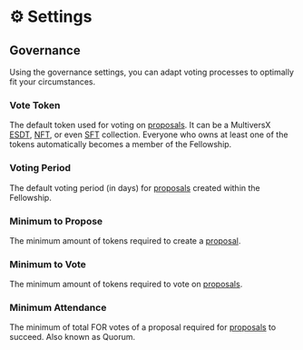 # ⚙️ Settings

## Governance

Using the governance settings, you can adapt voting processes to optimally fit your circumstances.

### Vote Token

The default token used for voting on [proposals](./overview.md#propose). It can be a MultiversX [ESDT](https://docs.elrond.com/tokens/esdt-tokens), [NFT](https://docs.elrond.com/tokens/nft-tokens/#nft-and-sft), or even [SFT](https://docs.elrond.com/tokens/nft-tokens/#nft-and-sft) collection. Everyone who owns at least one of the tokens automatically becomes a member of the Fellowship.

### Voting Period

The default voting period (in days) for [proposals](./overview.md#propose) created within the Fellowship.

### Minimum to Propose

The minimum amount of tokens required to create a [proposal](./overview.md#propose).

### Minimum to Vote

The minimum amount of tokens required to vote on [proposals](./overview.md#propose).

### Minimum Attendance

The minimum of total FOR votes of a proposal required for [proposals](./overview.md#propose) to succeed. Also known as Quorum.
